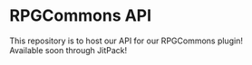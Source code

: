 # RPGCommons API
This repository is to host our API for our RPGCommons plugin!<br>
Available soon through JitPack!
